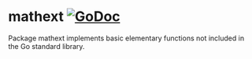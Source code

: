 # mathext [![GoDoc](https://godoc.org/github.com/jingcheng-WU/gonum/mathext?status.svg)](https://godoc.org/github.com/jingcheng-WU/gonum/mathext)

Package mathext implements basic elementary functions not included in the Go standard library.
